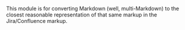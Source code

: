 This module is for converting Markdown (well, multi-Markdown) to the closest reasonable representation of that same markup in the Jira/Confluence markup.
